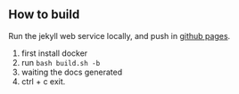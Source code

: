 ## How to build

Run the jekyll web service locally, and push in [github pages].

1. first install docker 
2. run `bash build.sh -b`
3. waiting the docs generated
4. ctrl + c exit.

[github pages]: https://hotshot824.github.io/
